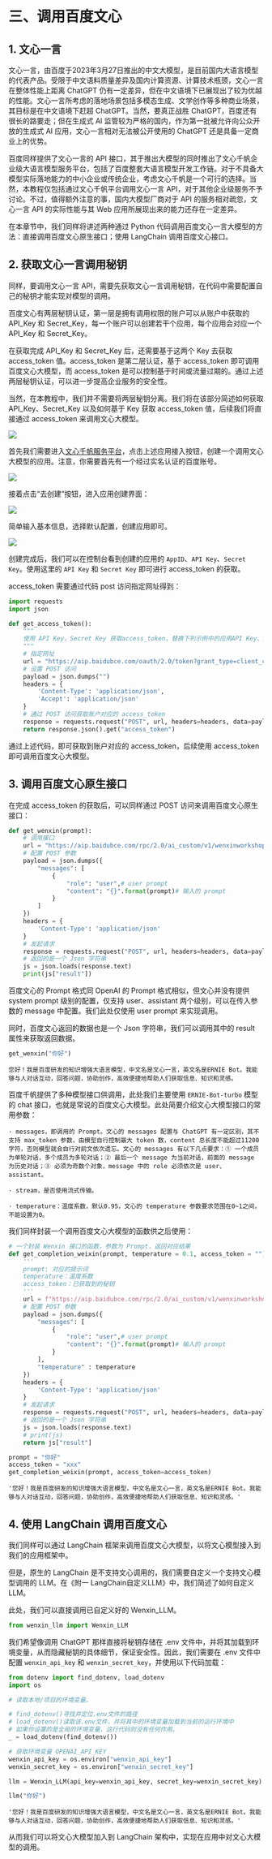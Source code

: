 # 三、调用百度文心

## 1. 文心一言

文心一言，由百度于2023年3月27日推出的中文大模型，是目前国内大语言模型的代表产品。受限于中文语料质量差异及国内计算资源、计算技术瓶颈，文心一言在整体性能上距离 ChatGPT 仍有一定差异，但在中文语境下已展现出了较为优越的性能。文心一言所考虑的落地场景包括多模态生成、文学创作等多种商业场景，其目标是在中文语境下赶超 ChatGPT。当然，要真正战胜 ChatGPT，百度还有很长的路要走；但在生成式 AI 监管较为严格的国内，作为第一批被允许向公众开放的生成式 AI 应用，文心一言相对无法被公开使用的 ChatGPT 还是具备一定商业上的优势。

百度同样提供了文心一言的 API 接口，其于推出大模型的同时推出了文心千帆企业级大语言模型服务平台，包括了百度整套大语言模型开发工作链。对于不具备大模型实际落地能力的中小企业或传统企业，考虑文心千帆是一个可行的选择。当然，本教程仅包括通过文心千帆平台调用文心一言 API，对于其他企业级服务不予讨论。不过，值得额外注意的事，国内大模型厂商对于 API 的服务相对疏忽，文心一言 API 的实际性能与其 Web 应用所展现出来的能力还存在一定差异。

在本章节中，我们同样将讲述两种通过 Python 代码调用百度文心一言大模型的方法：直接调用百度文心原生接口；使用 LangChain 调用百度文心接口。

## 2. 获取文心一言调用秘钥

同样，要调用文心一言 API，需要先获取文心一言调用秘钥，在代码中需要配置自己的秘钥才能实现对模型的调用。

百度文心有两层秘钥认证，第一层是拥有调用权限的账户可以从账户中获取的 API_Key 和 Secret_Key，每一个账户可以创建若干个应用，每个应用会对应一个 API_Key 和 Secret_Key。

在获取完成 API_Key 和 Secret_Key 后，还需要基于这两个 Key 去获取 access_token 值。access_token 是第二层认证，基于 access_token 即可调用百度文心大模型，而 access_token 是可以控制基于时间或流量过期的。通过上述两层秘钥认证，可以进一步提高企业服务的安全性。

当然，在本教程中，我们并不需要将两层秘钥分离。我们将在该部分简述如何获取 API_Key、Secret_Key 以及如何基于 Key 获取 access_token 值，后续我们将直接通过 access_token 来调用文心大模型。

![](../../figures/baidu_qianfan_1.png)

首先我们需要进入[文心千帆服务平台](https://console.bce.baidu.com/qianfan/overview)，点击上述应用接入按钮，创建一个调用文心大模型的应用。注意，你需要首先有一个经过实名认证的百度账号。

![](../../figures/baidu_qianfan_2.png)

接着点击“去创建”按钮，进入应用创建界面：

![](../../figures/baidu_qianfan_3.png)

简单输入基本信息，选择默认配置，创建应用即可。

![](../../figures/baidu_qianfan_4.png)

创建完成后，我们可以在控制台看到创建的应用的 `AppID`、`API Key`、`Secret Key`。使用这里的 `API Key` 和 `Secret Key` 即可进行 access_token 的获取。

access_token 需要通过代码 post 访问指定网址得到：


```python
import requests
import json

def get_access_token():
    """
    使用 API Key，Secret Key 获取access_token，替换下列示例中的应用API Key、应用Secret Key
    """
    # 指定网址
    url = "https://aip.baidubce.com/oauth/2.0/token?grant_type=client_credentials&client_id={api_key}&client_secret={secret_key}"
    # 设置 POST 访问
    payload = json.dumps("")
    headers = {
        'Content-Type': 'application/json',
        'Accept': 'application/json'
    }
    # 通过 POST 访问获取账户对应的 access_token
    response = requests.request("POST", url, headers=headers, data=payload)
    return response.json().get("access_token")
```

通过上述代码，即可获取到账户对应的 access_token，后续使用 access_token 即可调用百度文心大模型。

## 3. 调用百度文心原生接口

在完成 access_token 的获取后，可以同样通过 POST 访问来调用百度文心原生接口：


```python
def get_wenxin(prompt):
    # 调用接口
    url = "https://aip.baidubce.com/rpc/2.0/ai_custom/v1/wenxinworkshop/chat/eb-instant?access_token={access_token}"
    # 配置 POST 参数
    payload = json.dumps({
        "messages": [
            {
                "role": "user",# user prompt
                "content": "{}".format(prompt)# 输入的 prompt
            }
        ]
    })
    headers = {
        'Content-Type': 'application/json'
    }
    # 发起请求
    response = requests.request("POST", url, headers=headers, data=payload)
    # 返回的是一个 Json 字符串
    js = json.loads(response.text)
    print(js["result"])

```

百度文心的 Prompt 格式同 OpenAI 的 Prompt 格式相似，但文心并没有提供 system prompt 级别的配置，仅支持 user、assistant 两个级别，可以在传入参数的 message 中配置。我们此处仅使用 user prompt 来实现调用。

同时，百度文心返回的数据也是一个 Json 字符串，我们可以调用其中的 result 属性来获取返回数据。


```python
get_wenxin("你好")
```

    您好！我是百度研发的知识增强大语言模型，中文名是文心一言，英文名是ERNIE Bot。我能够与人对话互动，回答问题，协助创作，高效便捷地帮助人们获取信息、知识和灵感。


百度千帆提供了多种模型接口供调用，此处我们主要使用 `ERNIE-Bot-turbo` 模型的 chat 接口，也就是常说的百度文心大模型。此处简要介绍文心大模型接口的常用参数：

    · messages，即调用的 Prompt。文心的 messages 配置与 ChatGPT 有一定区别，其不支持 max_token 参数，由模型自行控制最大 token 数，content 总长度不能超过11200字符，否则模型就会自行对前文依次遗忘。文心的 messages 有以下几点要求：① 一个成员为单轮对话，多个成员为多轮对话；② 最后一个 message 为当前对话，前面的 message 为历史对话；③ 必须为奇数个对象，message 中的 role 必须依次是 user、assistant。

    · stream，是否使用流式传输。

    · temperature：温度系数，默认0.95，文心的 temperature 参数要求范围在0~1之间，不能设置为0。

我们同样封装一个调用百度文心大模型的函数供之后使用：


```python
# 一个封装 Wenxin 接口的函数，参数为 Prompt，返回对应结果
def get_completion_weixin(prompt, temperature = 0.1, access_token = ""):
    '''
    prompt: 对应的提示词
    temperature：温度系数
    access_token：已获取到的秘钥
    '''
    url = f"https://aip.baidubce.com/rpc/2.0/ai_custom/v1/wenxinworkshop/chat/eb-instant?access_token={access_token}"
    # 配置 POST 参数
    payload = json.dumps({
        "messages": [
            {
                "role": "user",# user prompt
                "content": "{}".format(prompt)# 输入的 prompt
            }
        ],
        "temperature" : temperature
    })
    headers = {
        'Content-Type': 'application/json'
    }
    # 发起请求
    response = requests.request("POST", url, headers=headers, data=payload)
    # 返回的是一个 Json 字符串
    js = json.loads(response.text)
    # print(js)
    return js["result"]

```


```python
prompt = "你好"
access_token = "xxx"
get_completion_weixin(prompt, access_token=access_token)
```




    '您好！我是百度研发的知识增强大语言模型，中文名是文心一言，英文名是ERNIE Bot。我能够与人对话互动，回答问题，协助创作，高效便捷地帮助人们获取信息、知识和灵感。'



## 4. 使用 LangChain 调用百度文心

我们同样可以通过 LangChain 框架来调用百度文心大模型，以将文心模型接入到我们的应用框架中。

但是，原生的 LangChain 是不支持文心调用的，我们需要自定义一个支持文心模型调用的 LLM。在《附一 LangChain自定义LLM》中，我们简述了如何自定义 LLM。

此处，我们可以直接调用已自定义好的 Wenxin_LLM。


```python
from wenxin_llm import Wenxin_LLM
```

我们希望像调用 ChatGPT 那样直接将秘钥存储在 .env 文件中，并将其加载到环境变量，从而隐藏秘钥的具体细节，保证安全性。因此，我们需要在 .env 文件中配置 `wenxin_api_key` 和 `wenxin_secret_key`，并使用以下代码加载：


```python
from dotenv import find_dotenv, load_dotenv
import os

# 读取本地/项目的环境变量。

# find_dotenv()寻找并定位.env文件的路径
# load_dotenv()读取该.env文件，并将其中的环境变量加载到当前的运行环境中
# 如果你设置的是全局的环境变量，这行代码则没有任何作用。
_ = load_dotenv(find_dotenv())

# 获取环境变量 OPENAI_API_KEY
wenxin_api_key = os.environ["wenxin_api_key"]
wenxin_secret_key = os.environ["wenxin_secret_key"]
```


```python
llm = Wenxin_LLM(api_key=wenxin_api_key, secret_key=wenxin_secret_key)
```


```python
llm("你好")
```




    '您好！我是百度研发的知识增强大语言模型，中文名是文心一言，英文名是ERNIE Bot。我能够与人对话互动，回答问题，协助创作，高效便捷地帮助人们获取信息、知识和灵感。'



从而我们可以将文心大模型加入到 LangChain 架构中，实现在应用中对文心大模型的调用。
